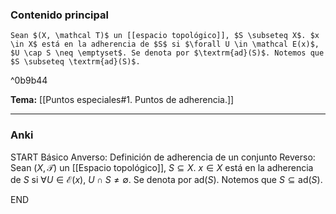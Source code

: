 ### Contenido principal

```ad-Formal
Sean $(X, \mathcal T)$ un [[espacio topológico]], $S \subseteq X$. $x \in X$ está en la adherencia de $S$ si $\forall U \in \mathcal E(x)$, $U \cap S \neq \emptyset$. Se denota por $\textrm{ad}(S)$. Notemos que $S \subseteq \textrm{ad}(S)$.
```

^0b9b44

**Tema:** [[Puntos especiales#1. Puntos de adherencia.]]

---
### Anki

START
Básico
Anverso: Definición de adherencia de un conjunto
Reverso: Sean $(X, \mathcal T)$ un [[Espacio topológico]], $S \subseteq X$. $x \in X$ está en la adherencia de $S$ si $\forall U \in \mathcal E(x)$, $U \cap S \neq \emptyset$. Se denota por $\textrm{ad}(S)$. Notemos que $S \subseteq \textrm{ad}(S)$.
<!--ID: 1728138052370-->
END
